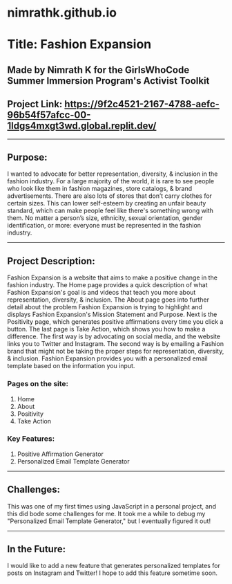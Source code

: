 # nimrathk.github.io

# Title: Fashion Expansion

## Made by Nimrath K for the GirlsWhoCode Summer Immersion Program's Activist Toolkit

## Project Link: https://9f2c4521-2167-4788-aefc-96b54f57afcc-00-1ldgs4mxgt3wd.global.replit.dev/ 

---------------------------------------------------------------------------------------------------------------------------------------------------------

## Purpose:
I wanted to advocate for better representation, diversity, & inclusion in the fashion industry. For a large majority of the world, it is rare to see people who look like them in fashion magazines, store catalogs, & brand advertisements. There are also lots of stores that don’t carry clothes for certain sizes. This can lower self-esteem by creating an unfair beauty standard, which can make people feel like there's something wrong with them. No matter a person’s size, ethnicity, sexual orientation, gender identification, or more: everyone must be represented in the fashion industry.

---------------------------------------------------------------------------------------------------------------------------------------------------------

## Project Description:
Fashion Expansion is a website that aims to make a positive change in the fashion industry. The Home page provides a quick description of what Fashion Expansion's goal is and videos that teach you more about representation, diversity, & inclusion. The About page goes into further detail about the problem Fashion Expansion is trying to highlight and displays Fashion Expansion's Mission Statement and Purpose. Next is the Positivity page, which generates positive affirmations every time you click a button. The last page is Take Action, which shows you how to make a difference. The first way is by advocating  on social media, and the website links you to Twitter and Instagram. The second way is by emailing a Fashion brand that might not be taking the proper steps for representation, diversity, & inclusion. Fashion Expansion provides you with a personalized email template based on the information you input.

### Pages on the site:
1. Home
2. About
3. Positivity
4. Take Action

### Key Features:
1. Positive Affirmation Generator
2. Personalized Email Template Generator

---------------------------------------------------------------------------------------------------------------------------------------------------------

## Challenges:
This was one of my first times using JavaScript in a personal project, and this did bode some challenges for me. It took me a while to debug my "Personalized Email Template Generator," but I eventually figured it out!

---------------------------------------------------------------------------------------------------------------------------------------------------------

## In the Future:
I would like to add a new feature that generates personalized templates for posts on Instagram and Twitter! I hope to add this feature sometime soon.
